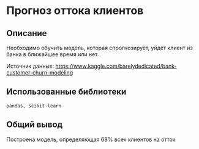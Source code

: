 # Прогноз оттока клиентов

## Описание

Необходимо обучить модель, которая спрогнозирует, уйдёт клиент из банка в ближайшее время или нет.

Источник данных: https://www.kaggle.com/barelydedicated/bank-customer-churn-modeling

## Использованные библиотеки

`pandas, scikit-learn`

## Общий вывод

Построена модель, определяющая 68% всех клиентов на отток